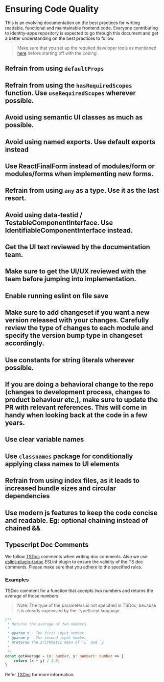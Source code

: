 # Ensuring Code Quality

This is an evolving documentation on the best practices for writing readable, functional and maintainable frontend code. Everyone contributing to identity-apps repository is expected to go through this document and get a better understanding on the best practices to follow.

> Make sure that you set up the required developer tools as mentioned [here](../SET_UP_DEV_ENVIRONMENT.md#setting-up-development-tools) before starting off with the coding.

## Refrain from using `defaultProps`

## Refrain from using the `hasRequiredScopes` function. Use `useRequiredScopes` wherever possible.

## Avoid using semantic UI classes as much as possible.

## Avoid using named exports. Use default exports instead

## Use ReactFinalForm instead of modules/form or modules/forms when implementing new forms.

## Refrain from using 	`any` as a type. Use it as the last resort.

## Avoid using data-testid / TestableComponentInterface. Use IdentifiableComponentInterface instead.

## Get the UI text reviewed by the documentation team.

## Make sure to get the UI/UX reviewed with the team before jumping into implementation.

## Enable running eslint on file save

## Make sure to add changeset if you want a new version released with your changes. Carefully review the type of changes to each module and specify the version bump type in changeset accordingly.

## Use constants for string literals wherever possible.

## If you are doing a behavioral change to the repo (changes to development process, changes to product behaviour etc,), make sure to update the PR with relevant references. This will come in handy when looking back at the code in a few years.

## Use clear variable names

## Use `classnames` package for conditionally applying class names to UI elements

## Refrain from using index files, as it leads to increased bundle sizes and circular dependencies


## Use modern js features to keep the code concise and readable. Eg: optional chaining instead of chained &&

## Typescript Doc Comments

We follow [TSDoc](https://tsdoc.org/) comments when writing doc comments. Also we use [eslint-plugin-tsdoc](https://tsdoc.org/pages/packages/eslint-plugin-tsdoc/) ESLint plugin to ensure the validity of the TS doc comments. Please make sure that you adhere to the specified rules.

### Examples
TSDoc comment for a function that accepts two numbers and returns the average of those numbers.
>Note: The type of the parameters is not specified in TSDoc, because it is already expressed by the TypeScript language.
```ts
/**
 * Returns the average of two numbers.
 *
 * @param x - The first input number
 * @param y - The second input number
 * @returns The arithmetic mean of `x` and `y`
 * 
 */
const getAverage = (x: number, y: number): number => {
    return (x + y) / 2.0;
}

```

Refer [TSDoc](https://tsdoc.org/) for more information.
